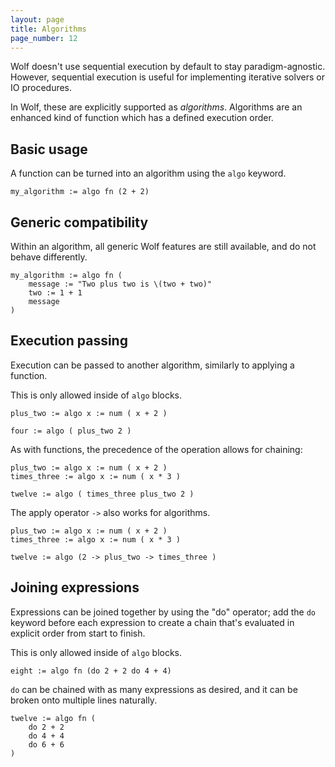 ```yaml
---
layout: page
title: Algorithms
page_number: 12
---
```


Wolf doesn't use sequential execution by default to stay paradigm-agnostic.
However, sequential execution is useful for implementing iterative solvers or IO
procedures.

In Wolf, these are explicitly supported as *algorithms*. Algorithms are an
enhanced kind of function which has a defined execution order.

## Basic usage

A function can be turned into an algorithm using the `algo` keyword.

```
my_algorithm := algo fn (2 + 2)
```

## Generic compatibility

Within an algorithm, all generic Wolf features are still available, and do not
behave differently.

```
my_algorithm := algo fn (
	message := "Two plus two is \(two + two)"
	two := 1 + 1
	message
)
```

## Execution passing

Execution can be passed to another algorithm, similarly to applying a function.

This is only allowed inside of `algo` blocks.

```
plus_two := algo x := num ( x + 2 )

four := algo ( plus_two 2 )
```

As with functions, the precedence of the operation allows for chaining:

```
plus_two := algo x := num ( x + 2 )
times_three := algo x := num ( x * 3 )

twelve := algo ( times_three plus_two 2 )
```

The apply operator `->` also works for algorithms.

```
plus_two := algo x := num ( x + 2 )
times_three := algo x := num ( x * 3 )

twelve := algo (2 -> plus_two -> times_three )
```

## Joining expressions

Expressions can be joined together by using the "do" operator; add the `do`
keyword before each expression to create a chain that's evaluated in explicit
order from start to finish.

This is only allowed inside of `algo` blocks.

```
eight := algo fn (do 2 + 2 do 4 + 4)
```

`do` can be chained with as many expressions as desired, and it can be broken
onto multiple lines naturally.

```
twelve := algo fn (
	do 2 + 2 
	do 4 + 4
	do 6 + 6
)
```
